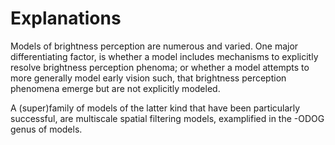 # Explanations

Models of brightness perception are numerous and varied.
One major differentiating factor, is whether a model includes
mechanisms to explicitly resolve brightness perception phenoma;
or whether a model attempts to more generally model early vision such,
that brightness perception phenomena emerge but are not explicitly modeled.

A (super)family of models of the latter kind that have been particularly successful,
are multiscale spatial filtering models, examplified in the -ODOG genus of models.